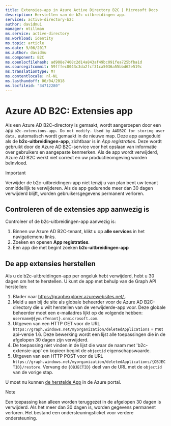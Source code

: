 ```yaml
---
title: Extensies-app in Azure Active Directory B2C | Microsoft Docs
description: Herstellen van de b2c-uitbreidingen-app.
services: active-directory-b2c
author: davidmu1
manager: mtillman
ms.service: active-directory
ms.workload: identity
ms.topic: article
ms.date: 9/06/2017
ms.author: davidmu
ms.component: B2C
ms.openlocfilehash: ad908e7408c2d14a843af49bc091fea725bfba1d
ms.sourcegitcommit: 59fffec8043c3da2fcf31ca5036a55bbd62e519c
ms.translationtype: MT
ms.contentlocale: nl-NL
ms.lasthandoff: 06/04/2018
ms.locfileid: "34712280"
---
```

# <a name="azure-ad-b2c-extensions-app"></a>Azure AD B2C: Extensies app

Als een Azure AD B2C-directory is gemaakt, wordt aangeroepen door een app `b2c-extensions-app. Do not modify. Used by AADB2C for storing user data.` automatisch wordt gemaakt in de nieuwe map. Deze app aangeduid als de **b2c-uitbreidingen-app**, zichtbaar is in *App registraties*. Deze wordt gebruikt door de Azure AD B2C-service voor het opslaan van informatie over gebruikers en aangepaste kenmerken. Als de app wordt verwijderd, Azure AD B2C werkt niet correct en uw productieomgeving worden beïnvloed.

> [!IMPORTANT]
> Verwijder de b2c-uitbreidingen-app niet tenzij u van plan bent uw tenant onmiddellijk te verwijderen. Als de app gedurende meer dan 30 dagen verwijderd blijft, worden gebruikersgegevens permanent verloren.

## <a name="verifying-that-the-extensions-app-is-present"></a>Controleren of de extensies app aanwezig is

Controleer of de b2c-uitbreidingen-app aanwezig is:

1. Binnen uw Azure AD B2C-tenant, klikt u op **alle services** in het navigatiemenu links.
1. Zoeken en openen **App registraties**.
1. Een app die met begint zoeken **b2c-uitbreidingen-app**

## <a name="recover-the-extensions-app"></a>De app extensies herstellen

Als u de b2c-uitbreidingen-app per ongeluk hebt verwijderd, hebt u 30 dagen om het te herstellen. U kunt de app met behulp van de Graph API herstellen:

1. Blader naar [ https://graphexplorer.azurewebsites.net/ ](https://graphexplorer.azurewebsites.net/).
1. Meld u aan bij de site als globale beheerder voor de Azure AD B2C-directory die u wilt herstellen van de verwijderde-app voor. Deze globale beheerder moet een e-mailadres lijkt op de volgende hebben: `username@{yourTenant}.onmicrosoft.com`.
1. Uitgeven van een HTTP GET voor de URL `https://graph.windows.net/myorganization/deletedApplications` = met api-versie 1.6. Deze bewerking wordt een lijst alle toepassingen die in de afgelopen 30 dagen zijn verwijderd.
1. De toepassing niet vinden in de lijst die waar de naam met 'b2c-extensie-app' en kopieer begint de `objectid` eigenschapswaarde.
1. Uitgeven van een HTTP POST voor de URL `https://graph.windows.net/myorganization/deletedApplications/{OBJECTID}/restore`. Vervang de `{OBJECTID}` deel van de URL met de `objectid` van de vorige stap. 

U moet nu kunnen [de herstelde App](#verifying-that-the-extensions-app-is-present) in de Azure portal.

> [!NOTE]
> Een toepassing kan alleen worden teruggezet in de afgelopen 30 dagen is verwijderd. Als het meer dan 30 dagen is, worden gegevens permanent verloren. Het bestand een ondersteuningsticket voor verdere ondersteuning.